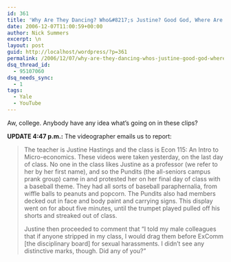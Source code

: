 ```yaml
---
id: 361
title: 'Why Are They Dancing? Who&#8217;s Justine? Good God, Where Are We? (UPDATED)'
date: 2006-12-07T11:00:59+00:00
author: Nick Summers
excerpt: \n
layout: post
guid: http://localhost/wordpress/?p=361
permalink: /2006/12/07/why-are-they-dancing-whos-justine-good-god-where-are-we-updated/
dsq_thread_id:
  - 95107060
dsq_needs_sync:
  - 1
tags:
  - Yale
  - YouTube
---
```

Aw, college. Anybody have any idea what&#8217;s going on in these clips?

**UPDATE 4:47 p.m.:** The videographer emails us to report:

> The teacher is Justine Hastings and the class is Econ 115: An Intro to Micro-economics. These videos were taken yesterday, on the last day of class. No one in the class likes Justine as a professor (we refer to her by her first name), and so the Pundits (the all-seniors campus prank group) came in and protested her on her final day of class with a baseball theme. They had all sorts of baseball paraphernalia, from wiffle balls to peanuts and popcorn. The Pundits also had members decked out in face and body paint and carrying signs. This display went on for about five minutes, until the trumpet played pulled off his shorts and streaked out of class.
> 
> Justine then proceeded to comment that &#8220;I told my male colleagues that if anyone stripped in my class, I would drag them before ExComm [the disciplinary board] for sexual harassments. I didn&#8217;t see any distinctive marks, though. Did any of you?&#8221;